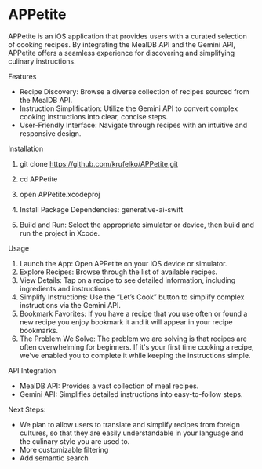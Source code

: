 # APPetite

APPetite is an iOS application that provides users with a curated selection of cooking recipes. By integrating the MealDB API and the Gemini API, APPetite offers a seamless experience for discovering and simplifying culinary instructions.

Features

- Recipe Discovery: Browse a diverse collection of recipes sourced from the MealDB API.
- Instruction Simplification: Utilize the Gemini API to convert complex cooking instructions into clear, concise steps.
- User-Friendly Interface: Navigate through recipes with an intuitive and responsive design.

Installation

1. git clone https://github.com/krufelko/APPetite.git
 

2. cd APPetite
 
 
3. open APPetite.xcodeproj
  
 
4. Install Package Dependencies: generative-ai-swift 
  

5. Build and Run: Select the appropriate simulator or device, then build and run the project in Xcode.

Usage

1. Launch the App: Open APPetite on your iOS device or simulator.
2. Explore Recipes: Browse through the list of available recipes.
3. View Details: Tap on a recipe to see detailed information, including ingredients and instructions.
4. Simplify Instructions: Use the “Let’s Cook” button to simplify complex instructions via the Gemini API.
5. Bookmark Favorites: If you have a recipe that you use often or found a new recipe you enjoy bookmark it and it will appear in your recipe bookmarks.
6. The Problem We Solve: The problem we are solving is that recipes are often overwhelming for beginners. If it's your first time cooking a recipe, we've enabled you to complete it while keeping the instructions simple.

API Integration

- MealDB API: Provides a vast collection of meal recipes.
- Gemini API: Simplifies detailed instructions into easy-to-follow steps.

Next Steps: 
- We plan to allow users to translate and simplify recipes from foreign cultures, so that they are easily understandable in your language and the culinary style you are used to.
- More customizable filtering
- Add semantic search
